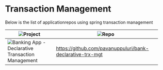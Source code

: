 # Transaction Management

Below is the list of applicationrepos using spring transaction management

| ![Project](https://img.shields.io/badge/Project-blue.svg)      | ![Repo](https://img.shields.io/badge/Repo-blue.svg)         |
|--------------|------------------|
| ![Banking App - Declarative Transaction Management](https://img.shields.io/badge/Banking%20App-Declarative%20Transaction%20Management-red.svg)        | https://github.com/pavanuppuluri/bank-declarative-trx-mgt           |
